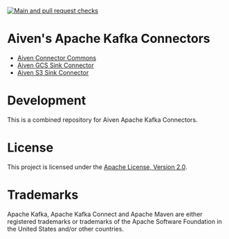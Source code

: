 [![Main and pull request checks](https://github.com/Aiven-Open/cloud-storage-connectors-for-apache-kafka/actions/workflows/main_push_workflow.yml/badge.svg)](https://github.com/Aiven-Open/cloud-storage-connectors-for-apache-kafka/actions/workflows/main_push_workflow.yml)

# Aiven's Apache Kafka Connectors

- [Aiven Connector Commons](./commons/README.md)
- [Aiven GCS Sink Connector](./gcs-sink-connector/README.md)
- [Aiven S3 Sink Connector](./s3-sink-connector/README.md)

# Development

This is a combined repository for Aiven Apache Kafka Connectors.

# License

This project is licensed under the [Apache License, Version 2.0](LICENSE).

# Trademarks

Apache Kafka, Apache Kafka Connect and Apache Maven are either registered trademarks or trademarks of the Apache Software Foundation in the United States and/or other countries.
